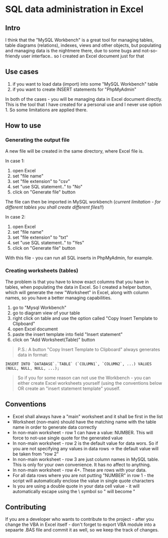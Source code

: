 # SQL data administration in Excel

## Intro

I think that the "MySQL Workbench" is a great tool for managing tables, table diagrams (relations), indexes, views and other objects, but populating and managing data is the nightmere there, due to some bugs and not-so-friendy user interface.. so I created an Excel document just for that

## Use cases

1. if you want to load data (import) into some "MySQL Workbench" table
2. if you want to create INSERT statements for "PhpMyAdmin"

In both of the cases - you will be managing data in Excel document directly.
This is the tool that I have created for a personal use and I never use option 1. So some limitations are applied there. 

## How to use

### Generating the output file

A new file will be created in the same directory, where Excel file is. 

In case 1:

1. open Excel
2. set "file name"
3. set "file extension" to "csv"
4. set "use SQL statement.." to "No"
5. click on "Generate file" button

The file can then be imported in MySQL workbench (*current limitation - for different tables you shall create different files!!*)

In case 2:

1. open Excel
2. set "file name"
3. set "file extension" to "txt"
4. set "use SQL statement.." to "Yes"
5. click on "Generate file" button

With this file - you can run all SQL inserts in PhpMyAdmin, for example.

### Creating worksheets (tables)

The problem is that you have to know exact columns that you have in tables, when populating the data in Excel. So I created a helper button, which will generate the new "Worksheet" in Excel, along with column names, so you have a better managing capabilities.

1. go to "Mysql Workbench"
2. go to diagram view of your table
3. right click on table and use the option called "Copy Insert Template to Clipboard"
4. open Excel document
5. paste the insert template into field "Insert statement"
6. click on "Add Worksheet(Table)" button

>  P.S.: A button "Copy Insert Template to Clipboard" always generates data in format:
```
INSERT INTO `DATABASE`.`TABLE` (`COLUMN1`, `COLUMN2`, ...) VALUES (NULL, NULL, NULL, ...);
```
> So if you for some reason can not use the Workbench - you can either create Excel worksheets yourself (using the conventions below OR create an "insert statement template" youself.

## Conventions

- Excel shall always have a "main" worksheet and it shall be first in the list
- Worksheet (non-main) should have the matching name with the table name in order to generate data correctly
- In non-main worksheet - row 1 can have a value: NUMBER. This will force to not-use single quote for the generated value
- In non-main worksheet - row 2 is the default value for data wors. So if you are not specifying any values in data rows -> the default value will be taken from "row 2"
- In non-main worksheet - row 3 are just column names in MySQL table. This is only for your own convenience. It has no affect to anything.
- In non-main worksheet - row 4+. These are rows with your data.
- For all data rows where you are not putting "NUMBER" in row 1 - the script will automatically enclose the value in single quote characters
- Is you are using a double quote in your data cell value - it will automatically escape using the \ symbol so " will become \"

## Contributing

If you are a developer who wants to contribute to the project - after you change the VBA in Excel itself - don't forget to export VBA module into a sepaarte .BAS file and commit it as well, so we keep the track of changes.




